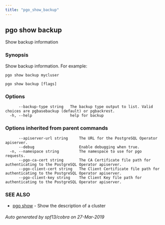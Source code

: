 ```yaml
---
title: "pgo_show_backup"
---
```

## pgo show backup

Show backup information

### Synopsis

Show backup information. For example:

	pgo show backup mycluser

```
pgo show backup [flags]
```

### Options

```
      --backup-type string   The backup type output to list. Valid choices are pgbasebackup (default) or pgbackrest.
  -h, --help                 help for backup
```

### Options inherited from parent commands

```
      --apiserver-url string     The URL for the PostgreSQL Operator apiserver.
      --debug                    Enable debugging when true.
  -n, --namespace string         The namespace to use for pgo requests.
      --pgo-ca-cert string       The CA Certificate file path for authenticating to the PostgreSQL Operator apiserver.
      --pgo-client-cert string   The Client Certificate file path for authenticating to the PostgreSQL Operator apiserver.
      --pgo-client-key string    The Client Key file path for authenticating to the PostgreSQL Operator apiserver.
```

### SEE ALSO

* [pgo show](/operatorcli/cli/pgo_show/)	 - Show the description of a cluster

###### Auto generated by spf13/cobra on 27-Mar-2019
